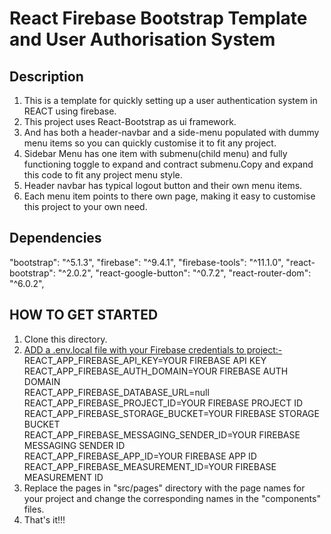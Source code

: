 # React Firebase Bootstrap Template and User Authorisation System

## Description
1. This is a template for quickly setting up a user authentication system in REACT using firebase.
2. This project uses React-Bootstrap as ui framework.
3. And has both a header-navbar and a side-menu populated with dummy menu items so you can quickly customise it to fit any project.
4. Sidebar Menu has one item with submenu(child menu) and fully functioning toggle to expand and contract submenu.Copy and expand this code to fit any project menu style.
5. Header navbar has typical logout button and their own menu items.
6. Each menu item points to there own page, making it easy to customise this project to your own need.

## Dependencies
"bootstrap": "^5.1.3",
"firebase": "^9.4.1",
"firebase-tools": "^11.1.0",
"react-bootstrap": "^2.0.2",
"react-google-button": "^0.7.2",
"react-router-dom": "^6.0.2",

## HOW TO GET STARTED
1. Clone this directory.
2. <ins> ADD a .env.local file with your Firebase credentials to project:- </ins> <br />
REACT_APP_FIREBASE_API_KEY=YOUR FIREBASE API KEY <br />
REACT_APP_FIREBASE_AUTH_DOMAIN=YOUR FIREBASE AUTH DOMAIN<br />
REACT_APP_FIREBASE_DATABASE_URL=null<br />
REACT_APP_FIREBASE_PROJECT_ID=YOUR FIREBASE PROJECT ID<br />
REACT_APP_FIREBASE_STORAGE_BUCKET=YOUR FIREBASE STORAGE BUCKET<br />
REACT_APP_FIREBASE_MESSAGING_SENDER_ID=YOUR FIREBASE MESSAGING SENDER ID<br />
REACT_APP_FIREBASE_APP_ID=YOUR FIREBASE APP ID<br />
REACT_APP_FIREBASE_MEASUREMENT_ID=YOUR FIREBASE MEASUREMENT ID<br />
3. Replace the pages in "src/pages" directory with the page names for your project and change the corresponding names in the "components" files.
4. That's it!!!

